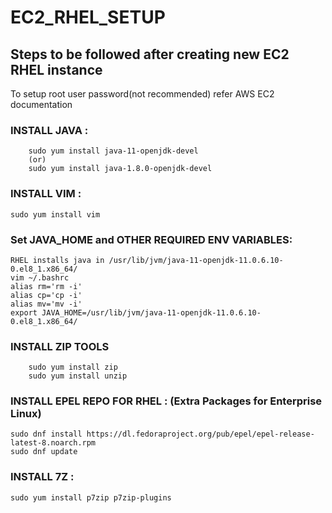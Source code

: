 # EC2_RHEL_SETUP
## Steps to be followed after creating new EC2 RHEL instance

To setup root user password(not recommended) refer AWS EC2 documentation 

### INSTALL JAVA : 
```
    sudo yum install java-11-openjdk-devel  
    (or)  
    sudo yum install java-1.8.0-openjdk-devel  
```

### INSTALL VIM :  
  `sudo yum install vim`
  
### Set JAVA_HOME and OTHER REQUIRED ENV VARIABLES:  
    RHEL installs java in /usr/lib/jvm/java-11-openjdk-11.0.6.10-0.el8_1.x86_64/
    vim ~/.bashrc  
    alias rm='rm -i'  
    alias cp='cp -i'  
    alias mv='mv -i'  
    export JAVA_HOME=/usr/lib/jvm/java-11-openjdk-11.0.6.10-0.el8_1.x86_64/
  
   
### INSTALL ZIP TOOLS
```
    sudo yum install zip  
    sudo yum install unzip  
```

### INSTALL EPEL REPO FOR RHEL : (Extra Packages for Enterprise Linux)  

```
sudo dnf install https://dl.fedoraproject.org/pub/epel/epel-release-latest-8.noarch.rpm  
sudo dnf update  
```
### INSTALL 7Z :  
```
sudo yum install p7zip p7zip-plugins
```
